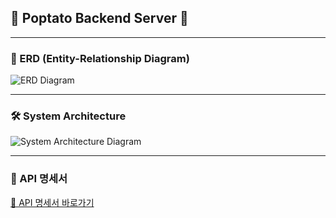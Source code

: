 ## 🥔 Poptato Backend Server 🥔

---

### 📘 ERD (Entity-Relationship Diagram)

![ERD Diagram](https://github.com/user-attachments/assets/1f3a7541-9f03-4649-bf6d-aed7028f7711)

---

### 🛠 System Architecture

![System Architecture Diagram](https://github.com/user-attachments/assets/212fe9e6-545b-4f56-b453-118824447fbe)

---

### 📄 API 명세서

[🔗 API 명세서 바로가기](https://mountain-fang-96a.notion.site/API-7fc88f1d9d1f448f8926e959e1605cc9?pvs=4)

